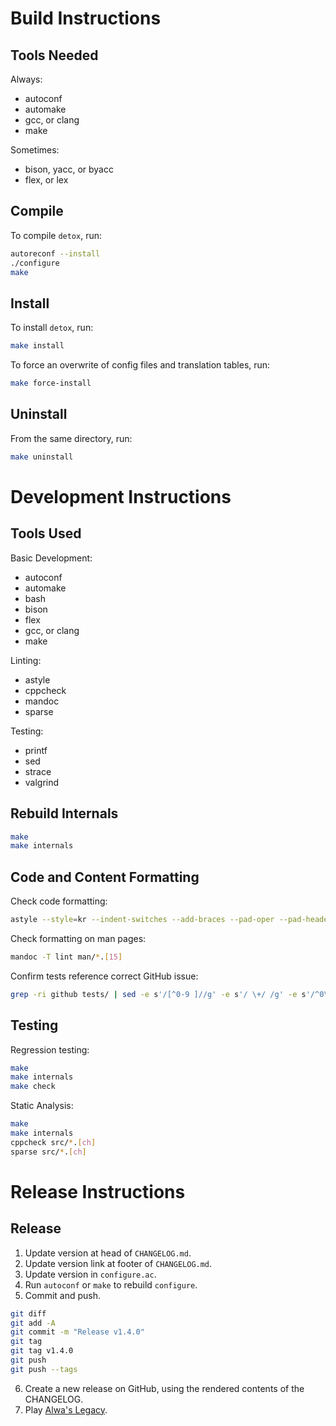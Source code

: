 # Build Instructions

## Tools Needed

Always:

- autoconf
- automake
- gcc, or clang
- make

Sometimes:

- bison, yacc, or byacc
- flex, or lex

## Compile

To compile `detox`, run:

```bash
autoreconf --install
./configure
make
```

## Install

To install `detox`, run:

```bash
make install
```

To force an overwrite of config files and translation tables, run:

```bash
make force-install
```

## Uninstall

From the same directory, run:

```bash
make uninstall
```

# Development Instructions

## Tools Used

Basic Development:

- autoconf
- automake
- bash
- bison
- flex
- gcc, or clang
- make

Linting:

- astyle
- cppcheck
- mandoc
- sparse

Testing:

- printf
- sed
- strace
- valgrind

## Rebuild Internals

```bash
make
make internals
```

## Code and Content Formatting

Check code formatting:

```bash
astyle --style=kr --indent-switches --add-braces --pad-oper --pad-header $(ls src/*.[ch] | egrep -v 'config_file_(lex|yacc)')
```

Check formatting on man pages:

```bash
mandoc -T lint man/*.[15]
```

Confirm tests reference correct GitHub issue:

```bash
grep -ri github tests/ | sed -e s'/[^0-9 ]//g' -e s'/ \+/ /g' -e s'/^0\+//'
```

## Testing

Regression testing:

```bash
make
make internals
make check
```

Static Analysis:

```bash
make
make internals
cppcheck src/*.[ch]
sparse src/*.[ch]
```

# Release Instructions

## Release

1. Update version at head of `CHANGELOG.md`.
2. Update version link at footer of `CHANGELOG.md`.
3. Update version in `configure.ac`.
4. Run `autoconf` or `make` to rebuild `configure`.
5. Commit and push.

```bash
git diff
git add -A
git commit -m "Release v1.4.0"
git tag
git tag v1.4.0
git push
git push --tags
```

6. Create a new release on GitHub, using the rendered contents of the
   CHANGELOG.
7. Play [Alwa's Legacy].

[Alwa's Legacy]: https://eldenpixels.com/alwas-legacy/

